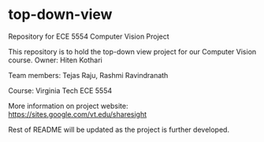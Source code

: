 # top-down-view
Repository for ECE 5554 Computer Vision Project

This repository is to hold the top-down view project for our Computer Vision course. Owner: Hiten Kothari

Team members: Tejas Raju, Rashmi Ravindranath

Course: Virginia Tech ECE 5554

More information on project website: https://sites.google.com/vt.edu/sharesight

Rest of README will be updated as the project is further developed.
